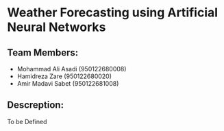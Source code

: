 # Weather Forecasting using Artificial Neural Networks

## Team Members:
- Mohammad Ali Asadi (950122680008)
- Hamidreza Zare (950122680020)
- Amir Madavi Sabet (950122681008)

## Descreption:
To be Defined
